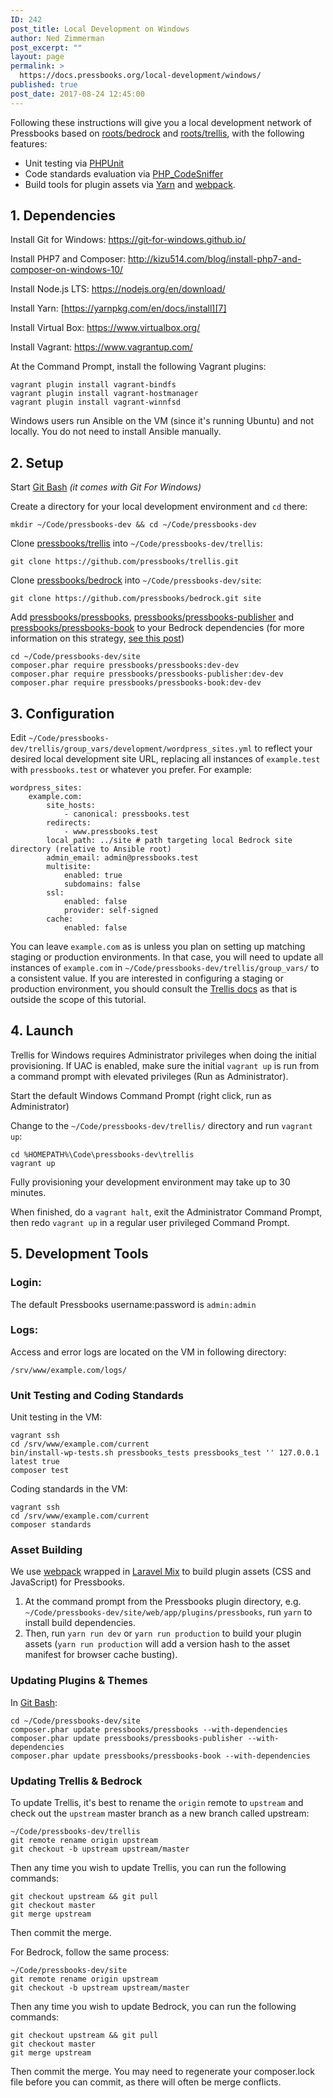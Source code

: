 ```yaml
---
ID: 242
post_title: Local Development on Windows
author: Ned Zimmerman
post_excerpt: ""
layout: page
permalink: >
  https://docs.pressbooks.org/local-development/windows/
published: true
post_date: 2017-08-24 12:45:00
---
```

Following these instructions will give you a local development network of Pressbooks based on [roots/bedrock][1] and [roots/trellis][2], with the following features:

* Unit testing via [PHPUnit][3]
* Code standards evaluation via [PHP_CodeSniffer][4]
* Build tools for plugin assets via [Yarn][5] and [webpack][6].

## 1. Dependencies

Install Git for Windows: <https://git-for-windows.github.io/>

Install PHP7 and Composer: <http://kizu514.com/blog/install-php7-and-composer-on-windows-10/>

Install Node.js LTS: <https://nodejs.org/en/download/>

Install Yarn: [https://yarnpkg.com/en/docs/install][7]

Install Virtual Box: <https://www.virtualbox.org/>

Install Vagrant: <https://www.vagrantup.com/>

At the Command Prompt, install the following Vagrant plugins:

```
vagrant plugin install vagrant-bindfs
vagrant plugin install vagrant-hostmanager
vagrant plugin install vagrant-winnfsd
```
Windows users run Ansible on the VM (since it's running Ubuntu) and not locally. You do not need to install Ansible manually.

## 2. Setup

Start [Git Bash][8] *(it comes with Git For Windows)*

Create a directory for your local development environment and `cd` there:

`mkdir ~/Code/pressbooks-dev && cd ~/Code/pressbooks-dev`

Clone [pressbooks/trellis][9] into `~/Code/pressbooks-dev/trellis`:

`git clone https://github.com/pressbooks/trellis.git`

Clone [pressbooks/bedrock][10] into `~/Code/pressbooks-dev/site`:

`git clone https://github.com/pressbooks/bedrock.git site`

Add [pressbooks/pressbooks][11], [pressbooks/pressbooks-publisher][12] and [pressbooks/pressbooks-book][13] to your Bedrock dependencies (for more information on this strategy, [see this post][14])

```
cd ~/Code/pressbooks-dev/site
composer.phar require pressbooks/pressbooks:dev-dev
composer.phar require pressbooks/pressbooks-publisher:dev-dev
composer.phar require pressbooks/pressbooks-book:dev-dev
```

## 3. Configuration

Edit `~/Code/pressbooks-dev/trellis/group_vars/development/wordpress_sites.yml` to reflect your desired local development site URL, replacing all instances of `example.test` with `pressbooks.test` or whatever you prefer. For example:

```
wordpress_sites:
    example.com:
        site_hosts:
            - canonical: pressbooks.test
        redirects:
            - www.pressbooks.test
        local_path: ../site # path targeting local Bedrock site directory (relative to Ansible root)
        admin_email: admin@pressbooks.test
        multisite:
            enabled: true
            subdomains: false
        ssl:
            enabled: false
            provider: self-signed
        cache:
            enabled: false
```

You can leave `example.com` as is unless you plan on setting up matching staging or production environments. In that case, you will need to update all instances of `example.com` in `~/Code/pressbooks-dev/trellis/group_vars/` to a consistent value. If you are interested in configuring a staging or production environment, you should consult the [Trellis docs][15] as that is outside the scope of this tutorial.

## 4. Launch

Trellis for Windows requires Administrator privileges when doing the initial provisioning. If UAC is enabled, make sure the initial `vagrant up` is run from a command prompt with elevated privileges (Run as Administrator).

Start the default Windows Command Prompt (right click, run as Administrator)

Change to the `~/Code/pressbooks-dev/trellis/` directory and run `vagrant up`:

```
cd %HOMEPATH%\Code\pressbooks-dev\trellis
vagrant up
```
Fully provisioning your development environment may take up to 30 minutes.

When finished, do a `vagrant halt`, exit the Administrator Command Prompt, then redo `vagrant up` in a regular user privileged Command Prompt.

## 5. Development Tools

### Login:

The default Pressbooks username:password is `admin:admin`

### Logs:

Access and error logs are located on the VM in following directory:

`/srv/www/example.com/logs/`

### Unit Testing and Coding Standards

Unit testing in the VM:

```
vagrant ssh
cd /srv/www/example.com/current
bin/install-wp-tests.sh pressbooks_tests pressbooks_test '' 127.0.0.1 latest true
composer test
```

Coding standards in the VM:

```
vagrant ssh
cd /srv/www/example.com/current
composer standards
```

### Asset Building

We use [webpack][6] wrapped in [Laravel Mix][16] to build plugin assets (CSS and JavaScript) for Pressbooks.

1. At the command prompt from the Pressbooks plugin directory, e.g. `~/Code/pressbooks-dev/site/web/app/plugins/pressbooks`, run `yarn` to install build dependencies.
2. Then, run `yarn run dev` or `yarn run production` to build your plugin assets (`yarn run production` will add a version hash to the asset manifest for browser cache busting).

### Updating Plugins & Themes

In [Git Bash][8]:

```
cd ~/Code/pressbooks-dev/site
composer.phar update pressbooks/pressbooks --with-dependencies
composer.phar update pressbooks/pressbooks-publisher --with-dependencies
composer.phar update pressbooks/pressbooks-book --with-dependencies
```

### Updating Trellis & Bedrock

To update Trellis, it's best to rename the `origin` remote to `upstream` and check out the `upstream` master branch as a new branch called upstream:

```
~/Code/pressbooks-dev/trellis
git remote rename origin upstream
git checkout -b upstream upstream/master
```

Then any time you wish to update Trellis, you can run the following commands:

```
git checkout upstream && git pull
git checkout master
git merge upstream
```

Then commit the merge.

For Bedrock, follow the same process:

```
~/Code/pressbooks-dev/site
git remote rename origin upstream
git checkout -b upstream upstream/master
```

Then any time you wish to update Bedrock, you can run the following commands:

```
git checkout upstream && git pull
git checkout master
git merge upstream
```

Then commit the merge. You may need to regenerate your composer.lock file before you can commit, as there will often be merge conflicts.

[1]: https://roots.io/bedrock
[2]: https://roots.io/trellis
[3]: https://phpunit.de
[4]: https://github.com/squizlabs/PHP_CodeSniffer
[5]: https://yarnpkg.com
[6]: https://webpack.github.io
[7]: https://yarnpkg.com/en/docs/install#windows-tab
[8]: https://git-for-windows.github.io/
[9]: https://github.com/pressbooks/trellis/
[10]: https://github.com/pressbooks/bedrock/
[11]: https://github.com/pressbooks/pressbooks/
[12]: https://github.com/pressbooks/pressbooks-publisher/
[13]: https://github.com/pressbooks/pressbooks-book/
[14]: http://kizu514.com/blog/php-composer-for-developers/
[15]: https://roots.io/trellis/docs/windows/
[16]: https://github.com/JeffreyWay/laravel-mix